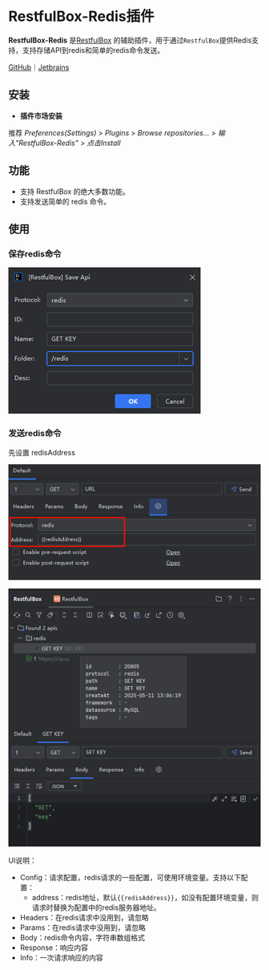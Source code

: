 # RestfulBox-Redis插件

**RestfulBox-Redis** 是[RestfulBox](https://plugins.jetbrains.com/plugin/14723-restfulbox) 的辅助插件，用于通过`RestfulBox`提供Redis支持，支持存储API到redis和简单的redis命令发送。

[GitHub](https://github.com/newhoo/RestfulBox-Redis)｜[Jetbrains](https://plugins.jetbrains.com/plugin/18869-restfulbox-redis)

## 安装

- **插件市场安装**

推荐  _Preferences(Settings)_ > _Plugins_ > _Browse repositories..._ > _输入"RestfulBox-Redis"_ > _点击Install_

## 功能

- 支持 RestfulBox 的绝大多数功能。
- 支持发送简单的 redis 命令。

## 使用

### 保存redis命令

![](images/335563215235863.png)

### 发送redis命令

先设置 redisAddress

![img.png](images/1746939885835.png)

![](images/422273215251864.png)

UI说明：

- Config：请求配置，redis请求的一些配置，可使用环境变量。支持以下配置： 
   - address：redis地址，默认`{{redisAddress}}`，如没有配置环境变量，则请求时替换为配置中的redis服务器地址。
- Headers：在redis请求中没用到，请忽略
- Params：在redis请求中没用到，请忽略
- Body：redis命令内容，字符串数组格式
- Response：响应内容
- Info：一次请求响应的内容
